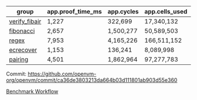 | group | app.proof_time_ms | app.cycles | app.cells_used | leaf.proof_time_ms | leaf.cycles | leaf.cells_used |
| -- | -- | -- | -- | -- | -- | -- |
| [verify_fibair](https://github.com/openvm-org/openvm/blob/benchmark-results/benchmarks/verify_fibair-ca36de3803213da664b03d111801ab903d55e360.md) | 1,227 |  322,699 |  17,340,132 |- | - | - |
| [fibonacci](https://github.com/openvm-org/openvm/blob/benchmark-results/benchmarks/fibonacci-ca36de3803213da664b03d111801ab903d55e360.md) | 2,657 |  1,500,277 |  50,589,503 | 3,619 |  1,248,098 |  69,834,678 |
| [regex](https://github.com/openvm-org/openvm/blob/benchmark-results/benchmarks/regex-ca36de3803213da664b03d111801ab903d55e360.md) | 7,953 |  4,165,226 |  166,511,152 | 14,122 |  3,951,482 |  303,656,026 |
| [ecrecover](https://github.com/openvm-org/openvm/blob/benchmark-results/benchmarks/ecrecover-ca36de3803213da664b03d111801ab903d55e360.md) | 1,153 |  136,241 |  8,089,998 | 11,617 |  3,012,605 |  245,094,352 |
| [pairing](https://github.com/openvm-org/openvm/blob/benchmark-results/benchmarks/pairing-ca36de3803213da664b03d111801ab903d55e360.md) | 4,501 |  1,862,964 |  97,277,783 | 8,667 |  2,574,529 |  205,525,334 |


Commit: https://github.com/openvm-org/openvm/commit/ca36de3803213da664b03d111801ab903d55e360

[Benchmark Workflow](https://github.com/openvm-org/openvm/actions/runs/16401903237)
